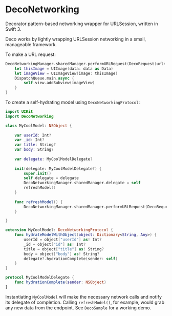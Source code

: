 # DecoNetworking
Decorator pattern-based networking wrapper for URLSession, written in Swift 3.

Deco works by lightly wrapping URLSession networking in a small, manageable framework.

To make a URL request:
```swift
DecoNetworkingManager.sharedManager.performURLRequest(DecoRequest(url: NSURL(string: "https://exoticcars.enterprise.com/etc/designs/exotics/clientlibs/dist/img/homepage/Homepage-Hero-Car.png") as! URL)) { data in
    let thisImage = UIImage(data: data as Data)
    let imageView = UIImageView(image: thisImage)
    DispatchQueue.main.async {
        self.view.addSubview(imageView)
    }
}
```

To create a self-hydrating model using `DecoNetworkingProtocol`:
```swift
import UIKit
import DecoNetworking

class MyCoolModel: NSObject {
    
    var userId: Int?
    var _id: Int?
    var title: String?
    var body: String?
    
    var delegate: MyCoolModelDelegate?
    
    init(delegate: MyCoolModelDelegate?) {
        super.init()
        self.delegate = delegate
        DecoNetworkingManager.sharedManager.delegate = self
        refreshModel()
    }
    
    func refreshModel() {
        DecoNetworkingManager.sharedManager.performURLRequest(DecoRequest(url: URL(string: "https://jsonplaceholder.typicode.com/posts/1")!))
    }

}

extension MyCoolModel: DecoNetworkingProtocol {
    func hydrateModelWithObject(object: Dictionary<String, Any>) {
        userId = object["userId"] as! Int?
        _id = object["id"] as! Int?
        title = object["title"] as! String?
        body = object["body"] as! String?
        delegate?.hydrationComplete(sender: self)
    }
}

protocol MyCoolModelDelegate {
    func hydrationComplete(sender: NSObject)
}
```
Instantiating `MyCoolModel` will make the necessary network calls and notify its delegate of completion. Calling `refreshModel()`, for example, would grab any new data from the endpoint.
See `DecoSample` for a working demo.
